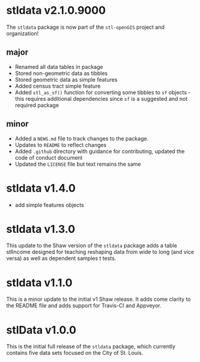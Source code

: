 # stldata v2.1.0.9000
The `stldata` package is now part of the `stl-openGIS` project and organization!

## major
* Renamed all data tables in package
* Stored non-geometric data as tibbles
* Stored geometric data as simple features
* Added census tract simple feature
* Added `stl_as_sf()` function for converting some tibbles to `sf` objects - this requires additional dependencies since `sf` is a suggested and not required package

## minor
* Added a `NEWS.md` file to track changes to the package.
* Updates to `README` to reflect changes
* Added `.github` directory with guidance for contributing, updated the code of conduct document
* Updated the `LICENSE` file but text remains the same

# stldata v1.4.0
* add simple features objects

# stldata v1.3.0
This update to the Shaw version of the `stldata` package adds a table stlIncome designed for teaching reshaping data from wide to long (and vice versa) as well as dependent samples t tests.

# stldata v1.1.0
This is a minor update to the initial v1 Shaw release. It adds come clarity to the README file and adds support for Travis-CI and Appveyor.

# stlData v1.0.0
This is the initial full release of the `stldata` package, which currently contains five data sets focused on the City of St. Louis.
